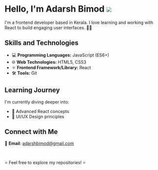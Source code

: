 # Hello, I'm Adarsh Bimod ![](https://user-images.githubusercontent.com/18350557/176309783-0785949b-9127-417c-8b55-ab5a4333674e.gif)

I'm a frontend developer based in Kerala. I love learning and working with React to build engaging user interfaces. 👨‍💻

## Skills and Technologies

- 💻 **Programming Languages:** JavaScript (ES6+)
- 🌐 **Web Technologies:** HTML5, CSS3
- ⚛️ **Frontend Framework/Library:** React
- 🛠️ **Tools:** Git

## Learning Journey

I'm currently diving deeper into:

- 🚀 Advanced React concepts
- 🎨 UI/UX Design principles

## Connect with Me

📧 **Email**: adarshbimod@gmail.com

<br />


⭐️ Feel free to explore my repositories! ⭐️
